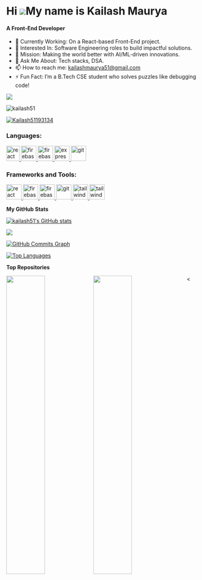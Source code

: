 Hi ![](https://user-images.githubusercontent.com/18350557/176309783-0785949b-9127-417c-8b55-ab5a4333674e.gif)My name is Kailash Maurya
======================================================================================================================================
<h4>A Front-End Developer </h4>

- 🔭 Currently Working: On a React-based Front-End project.
- 🌱 Interested In: Software Engineering roles to build impactful solutions.
- 👯 Mission: Making the world better with AI/ML-driven innovations. 
- 💬 Ask Me About: Tech stacks, DSA.
- 📫 How to reach me: kailashmaurya51@gmail.com
- ⚡ Fun Fact: I’m a B.Tech CSE student who solves puzzles like debugging code!

<a href="https://www.github.com/kailash51" target="_blank" rel="noreferrer"><img
src="https://img.shields.io/github/followers/kailash51?logo=github&style=for-the-badge&color=0891b2&labelColor=1c1917" /></a>
<p align="left"> <img src="https://komarev.com/ghpvc/?username=kailash51&label=Profile%20views&color=0e75b6&style=flat" alt="kailash51" /> </p>

<p align="left"> <a href="https://twitter.com/Kailash51193134" target="blank"><img src="https://img.shields.io/twitter/follow/Kailash51193134?logo=twitter&style=for-the-badge" alt="Kailash51193134" /></a> </p>

<h3 align="left">Languages:</h3>
<p align="left"> <a href="https://reactjs.org/" target="_blank" rel="noreferrer"> <img src="https://upload.wikimedia.org/wikipedia/commons/thumb/1/18/ISO_C%2B%2B_Logo.svg/800px-ISO_C%2B%2B_Logo.svg.png" alt="react" width="35" height="40"/> </a> </a> <a href="https://firebase.google.com/" target="_blank" rel="noreferrer"> <img src="https://cdn4.iconfinder.com/data/icons/logos-and-brands/512/267_Python_logo-512.png" alt="firebase" width="40" height="40"/> </a> <a href="https://firebase.google.com/" target="_blank" rel="noreferrer"> <img src="https://upload.wikimedia.org/wikipedia/commons/thumb/9/99/Unofficial_JavaScript_logo_2.svg/2048px-Unofficial_JavaScript_logo_2.svg.png" alt="firebase" width="40" height="40"/> </a> <a href="https://flutter.dev" target="_blank" rel="noreferrer"> <img src="https://cdn-images-1.medium.com/max/1200/1*knHF_qpxdtS8h0Z8EeqowA.png" alt="express" width="40" height="40"/> </a> <a href="https://git-scm.com/" target="_blank" rel="noreferrer"> <img src="https://cdn-icons-png.flaticon.com/512/226/226777.png" alt="git" width="40" height="40"/> </a>  </p>

<h3 align="left">Frameworks and Tools:</h3>
<p align="left"> <a href="https://reactjs.org/" target="_blank" rel="noreferrer"> <img src="https://upload.wikimedia.org/wikipedia/commons/thumb/a/a7/React-icon.svg/2300px-React-icon.svg.png" alt="react" width="40" height="40"/> </a> <a href="https://firebase.google.com/" target="_blank" rel="noreferrer"> <img src="https://www.tutorialsteacher.com/Content/images/home/mongodb.svg" alt="firebase" width="40" height="40"/> </a> <a href="https://firebase.google.com/" target="_blank" rel="noreferrer"> <img src="https://www.vectorlogo.zone/logos/firebase/firebase-icon.svg" alt="firebase" width="40" height="40"/> </a> <a href="https://flutter.dev" target="_blank" rel="noreferrer">  <img src="https://img.icons8.com/nolan/512/github.png" alt="git" width="40" height="40"/> </a> <a href="https://tailwindcss.com/" target="_blank" rel="noreferrer"> <img src="https://www.vectorlogo.zone/logos/tailwindcss/tailwindcss-icon.svg" alt="tailwind" width="40" height="40"/> </a> <a href="https://tailwindcss.com/" target="_blank" rel="noreferrer"> <img src="https://seeklogo.com/images/N/nodejs-logo-FBE122E377-seeklogo.com.png" alt="tailwind" width="40" height="40"/> </a> </a> <a href="https://tailwindcss.com/" target="_blank" rel="noreferrer">   <a href="https://tailwindcss.com/" target="_blank" rel="noreferrer">  </a> </p>




<b>My GitHub Stats</b>

<a href="http://www.github.com/kailash51"><img src="https://github-readme-stats.vercel.app/api?username=kailash51&show_icons=true&hide=&count_private=true&title_color=22c55e&text_color=ffffff&icon_color=0891b2&bg_color=1c1917&hide_border=true&show_icons=true" alt="kailash51's GitHub stats" /></a>

<a href="http://www.github.com/kailash51"><img src="https://github-readme-streak-stats.herokuapp.com/?user=kailash51&stroke=ffffff&background=1c1917&ring=22c55e&fire=22c55e&currStreakNum=ffffff&currStreakLabel=22c55e&sideNums=ffffff&sideLabels=ffffff&dates=ffffff&hide_border=true" /></a>

<a href="http://www.github.com/kailash51"><img src="https://github-readme-activity-graph.cyclic.app/graph?username=kailash51&bg_color=1c1917&color=ffffff&line=0891b2&point=ffffff&area_color=1c1917&area=true&hide_border=true&custom_title=GitHub%20Commits%20Graph" alt="GitHub Commits Graph" /></a>

<a href="https://github.com/kailash51" align="left"><img src="https://github-readme-stats.vercel.app/api/top-langs/?username=kailash51&langs_count=10&title_color=22c55e&text_color=ffffff&icon_color=0891b2&bg_color=1c1917&hide_border=true&locale=en&custom_title=Top%20%Languages" alt="Top Languages" /></a>

<b>Top Repositories</b>

<div width="100%" align="center"><a href="https://github.com/kailash51/CodifyHub" align="left"><img align="left" width="45%" src="https://github-readme-stats.vercel.app/api/pin/?username=kailash51&repo=CodifyHub&title_color=22c55e&text_color=ffffff&icon_color=0891b2&bg_color=1c1917&hide_border=true&locale=en" /></a><<a href="https://github.com/kailash51/Altitude-Master" align="left"><img align="left" width="45%" src="https://github-readme-stats.vercel.app/api/pin/?username=kailash51&repo=Altitude-Master&title_color=22c55e&text_color=ffffff&icon_color=0891b2&bg_color=1c1917&hide_border=true&locale=en" /></a></div><br /><br /><br /><br /><br /><br /><br />
